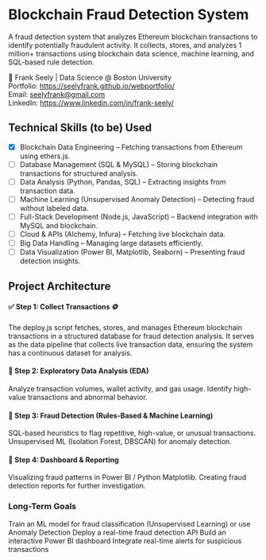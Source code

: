 # Blockchain Fraud Detection System
A fraud detection system that analyzes Ethereum blockchain transactions to identify potentially fraudulent activity. It collects, stores, and analyzes 1 million+ transactions using blockchain data science, machine learning, and SQL-based rule detection.

📍 Frank Seely | Data Science @ Boston University   
Portfolio: https://seelyfrank.github.io/webportfolio/  
Email: seelyfrank@gmail.com  
LinkedIn: https://www.linkedin.com/in/frank-seely/  

## Technical Skills (to be) Used
- [x] Blockchain Data Engineering – Fetching transactions from Ethereum using ethers.js.  
- [ ] Database Management (SQL & MySQL) – Storing blockchain transactions for structured analysis.  
- [ ] Data Analysis (Python, Pandas, SQL) – Extracting insights from transaction data.  
- [ ] Machine Learning (Unsupervised Anomaly Detection) – Detecting fraud without labeled data.  
- [ ] Full-Stack Development (Node.js, JavaScript) – Backend integration with MySQL and blockchain.  
- [ ] Cloud & APIs (Alchemy, Infura) – Fetching live blockchain data.  
- [ ] Big Data Handling – Managing large datasets efficiently.  
- [ ] Data Visualization (Power BI, Matplotlib, Seaborn) – Presenting fraud detection insights.  

## Project Architecture
#### ✅ Step 1: Collect Transactions 🪙

The deploy.js script fetches, stores, and manages Ethereum blockchain transactions in a structured database for fraud detection analysis. It serves as the data pipeline that collects live transaction data, ensuring the system has a continuous  dataset for analysis.

#### 🔵 Step 2: Exploratory Data Analysis (EDA)

Analyze transaction volumes, wallet activity, and gas usage.
Identify high-value transactions and abnormal behavior.

#### 🔵 Step 3: Fraud Detection (Rules-Based & Machine Learning)

SQL-based heuristics to flag repetitive, high-value, or unusual transactions.
Unsupervised ML (Isolation Forest, DBSCAN) for anomaly detection.

#### 🔵 Step 4: Dashboard & Reporting

Visualizing fraud patterns in Power BI / Python Matplotlib.
Creating fraud detection reports for further investigation.


### Long-Term Goals
 Train an ML model for fraud classification (Unsupervised Learning) or use Anomaly Detection
 Deploy a real-time fraud detection API
 Build an interactive Power BI dashboard
 Integrate real-time alerts for suspicious transactions
